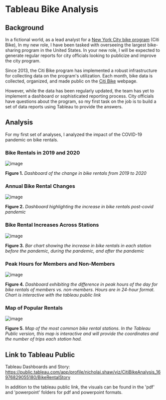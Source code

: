 # Tableau Bike Analysis

## Background
In a fictional world, as a lead analyst for a [New York City bike program](https://en.wikipedia.org/wiki/Citi_Bike) (Citi Bike), In my new role, I have been tasked with overseeing the largest bike-sharing program in the United States. In your new role, I will be expected to generate regular reports for city officials looking to publicize and improve the city program.

Since 2013, the Citi Bike program has implemented a robust infrastructure for collecting data on the program's utilization. Each month, bike data is collected, organized, and made public on the [Citi Bike](https://citibikenyc.com/system-data) webpage.

However, while the data has been regularly updated, the team has yet to implement a dashboard or sophisticated reporting process. City officials have questions about the program, so my first task on the job is to build a set of data reports using Tableau to provide the answers.

## Analysis
For my first set of analyses, I analyzed the impact of the COVID-19 pandemic on bike rentals.

### Bike Rentals in 2019 and 2020
![image](https://github.com/nicholaishaw/tableau-challenge/assets/135463220/2d5e2140-b827-4ea1-b0f5-776dc8df0b5e)

**Figure 1.** *Dashboard of the change in bike rentals from 2019 to 2020*

### Annual Bike Rental Changes
![image](https://github.com/nicholaishaw/tableau-challenge/assets/135463220/7888d6ea-22d3-40ac-8e29-448897cfd140)

**Figure 2.** *Dashboard highlighting the increase in bike rentals post-covid pandemic*

### Bike Rental Increases Across Stations
![image](https://github.com/nicholaishaw/tableau-challenge/assets/135463220/c840cdcd-1a94-4376-a398-4ca9d9ccc8be)

**Figure 3.** *Bar chart showing the increase in bike rentals in each station before the pandemic, during the pandemic, and after the pandemic*

### Peak Hours for Members and Non-Members
![image](https://github.com/nicholaishaw/tableau-challenge/assets/135463220/d94ff612-c047-4f67-a55b-78e8f3b8b446)

**Figure 4.** *Dashboard exhibiting the difference in peak hours of the day for bike rentals of members vs. non-members. Hours are in 24-hour format. Chart is interactive with the tableau public link*

### Map of Popular Rentals
![image](https://github.com/nicholaishaw/tableau-challenge/assets/135463220/94c59f4c-89b0-4f25-8fb4-68eaa07db323)

**Figure 5.** *Map of the most common bike rental stations. In the Tableau Public version, this map is interactive and will provide the coordinates and the number of trips each station had.*




## Link to Tableau Public
Tableau Dashboards and Story: https://public.tableau.com/app/profile/nicholai.shaw/viz/CitiBikeAnalysis_16976829055180/BikeRentalStory

In addition to the tableau public link, the visuals can be found in the 'pdf' and 'powerpoint' folders for pdf and powerpoint formats.
